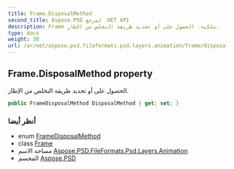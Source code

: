 ```yaml
---
title: Frame.DisposalMethod
second_title: Aspose.PSD لمرجع .NET API
description: Frame ملكية. الحصول على أو تحديد طريقة التخلص من الإطار.
type: docs
weight: 30
url: /ar/net/aspose.psd.fileformats.psd.layers.animation/frame/disposalmethod/
---
```

## Frame.DisposalMethod property

الحصول على أو تحديد طريقة التخلص من الإطار.

```csharp
public FrameDisposalMethod DisposalMethod { get; set; }
```

### أنظر أيضا

* enum [FrameDisposalMethod](../../framedisposalmethod/)
* class [Frame](../)
* مساحة الاسم [Aspose.PSD.FileFormats.Psd.Layers.Animation](../../frame/)
* المجسم [Aspose.PSD](../../../)


